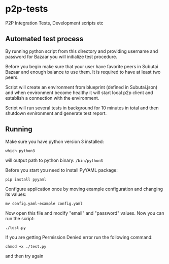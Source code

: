 # p2p-tests
P2P Integration Tests, Development scripts etc

## Automated test process

By running python script from this directory and providing username and password for Bazaar you will initialize 
test procedure.

Before you begin make sure that your user have favorite peers in Subutai Bazaar and enough balance to use them.
It is required to have at least two peers. 

Script will create an environment from blueprint (defined in Subutai.json) and when environment become healthy
it will start local p2p client and establish a connection with the environment. 

Script will run several tests in background for 10 minutes in total and then shutdown evnironment and generate
test report.

## Running

Make sure you have python version 3 installed:

```
which python3
```
will output path to python binary: `/bin/python3`

Before you start you need to install PyYAML package:

```
pip install pyyaml
```

Configure application once by moving example configuration and changing its values:

```
mv config.yaml-example config.yaml
```

Now open this file and modify "email" and "password" values. Now you can run the script:

```
./test.py
```

If you are getting Permission Denied error run the following command:

```
chmod +x ./test.py
```

and then try again